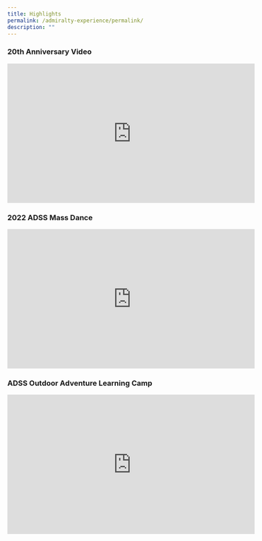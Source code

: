 ```yaml
---
title: Highlights
permalink: /admiralty-experience/permalink/
description: ""
---
```

### 20th Anniversary Video

<iframe allowfullscreen="" allow="accelerometer; autoplay; clipboard-write; encrypted-media; gyroscope; picture-in-picture; web-share" frameborder="0" title="YouTube video player" src="https://www.youtube.com/embed/CPdJSA8l1_A?controls=0" height="315" width="560"></iframe>


### 2022 ADSS Mass Dance

<iframe allowfullscreen="" allow="accelerometer; autoplay; clipboard-write; encrypted-media; gyroscope; picture-in-picture; web-share" frameborder="0" title="YouTube video player" src="https://www.youtube.com/embed/rJn7Ap9_htw?controls=0" height="315" width="560"></iframe>

### ADSS Outdoor Adventure Learning Camp

<iframe allowfullscreen="" allow="accelerometer; autoplay; clipboard-write; encrypted-media; gyroscope; picture-in-picture; web-share" frameborder="0" title="YouTube video player" src="https://www.youtube.com/embed/00CUWpBNWp0" height="315" width="560"></iframe>